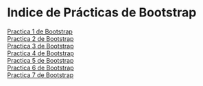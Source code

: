 # Indice de Prácticas de Bootstrap
<a href="https:// alka03/alka03.io /WEB%20Alma/Practica1.html">Practica 1 de Bootstrap</a><br>
<a href="">Practica 2 de Bootstrap</a><br>
<a href="">Practica 3 de Bootstrap</a><br>
<a href="">Practica 4 de Bootstrap</a><br>
<a href="">Practica 5 de Bootstrap</a><br>
<a href="">Practica 6 de Bootstrap</a><br>
<a href="l">Practica 7 de Bootstrap</a><br>
